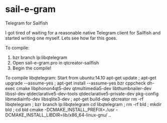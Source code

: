 # sail-e-gram
Telegram for Sailfish

I got tired of waiting for a reasonable native Telegram client for Sailfish and started writing one myself.
Lets see how far this goes.

To compile:
1. bzr branch lp:libqtelegram
2. Open sail-e-gram.pro in qtcreator-sailfish
3. Begin the compile!


To compile libqtelegram: Start from ubuntu:14.10
apt-get update ; apt-get upgrade --assume-yes ; apt-get install --assume-yes bzr cppcheck dh-exec cmake libphonon4qt5-dev qtmultimedia5-dev libthumbnailer-dev libssl-dev qtdeclarative5-dev-tools qtdeclarative5-private-dev pkg-config libmediainfo-dev libsqlite3-dev ; apt-get build-dep qtcreator
rm -rf libqtelegram ; bzr branch lp:libqtelegram
cd libqtelegram ; rm -rf bld ; mkdir bld ; cd bld
cmake -DCMAKE_INSTALL_PREFIX=./usr -DCMAKE_INSTALL_LIBDIR=lib/x86_64-linux-gnu/ ..
